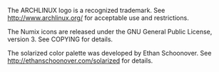 The ARCHLINUX logo is a recognized trademark.
See http://www.archlinux.org/ for acceptable use and restrictions.

The Numix icons are released under the GNU General Public License, version 3.
See COPYING for details.

The solarized color palette was developed by Ethan Schoonover.
See http://ethanschoonover.com/solarized for details.
